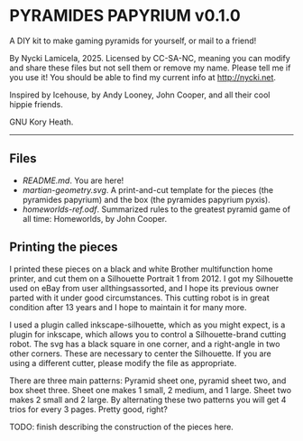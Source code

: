 # PYRAMIDES PAPYRIUM v0.1.0

A DIY kit to make gaming pyramids for yourself, or mail to a friend!

By Nycki Lamicela, 2025. Licensed by CC-SA-NC, meaning you can modify and share these files but not sell them or remove my name. Please tell me if you use it! You should be able to find my current info at <http://nycki.net>.

Inspired by Icehouse, by Andy Looney, John Cooper, and all their cool hippie friends.

GNU Kory Heath.

---

## Files

- _README.md_. You are here!
- _martian-geometry.svg_. A print-and-cut template for the pieces (the pyramides papyrium) and the box (the pyramides papyrium pyxis).
- _homeworlds-ref.odf_. Summarized rules to the greatest pyramid game of all time: Homeworlds, by John Cooper.

## Printing the pieces

I printed these pieces on a black and white Brother multifunction home printer, and cut them on a Silhouette Portrait 1 from 2012. I got my Silhouette used on eBay from user allthingsassorted, and I hope its previous owner parted with it under good circumstances. This cutting robot is in great condition after 13 years and I hope to maintain it for many more.

I used a plugin called inkscape-silhouette, which as you might expect, is a plugin for inkscape, which allows you to control a Silhouette-brand cutting robot. The svg has a black square in one corner, and a right-angle in two other corners. These are necessary to center the Silhouette. If you are using a different cutter, please modify the file as appropriate.

There are three main patterns: Pyramid sheet one, pyramid sheet two, and box sheet three. Sheet one makes 1 small, 2 medium, and 1 large. Sheet two makes 2 small and 2 large. By alternating these two patterns you will get 4 trios for every 3 pages. Pretty good, right?

TODO: finish describing the construction of the pieces here.
